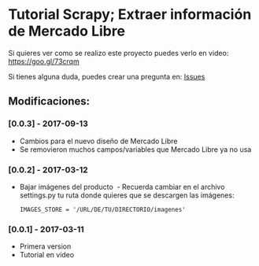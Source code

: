 # Tutorial Scrapy; Extraer información de Mercado Libre

Si quieres ver como se realizo este proyecto puedes verlo en video: https://goo.gl/73crqm

Si tienes alguna duda, puedes crear una pregunta en: [Issues](https://github.com/luisramirez-m/mercadolibre-scrapy/issues "Issues")

## Modificaciones:


### [0.0.3] - 2017-09-13
- Cambios para el nuevo diseño de Mercado Libre
- Se removieron muchos campos/variables que Mercado Libre ya no usa


### [0.0.2] - 2017-03-12
- Bajar imágenes del producto
  - Recuerda cambiar en el archivo settings.py tu ruta donde quieres que se descargen las imágenes:

    ```
    IMAGES_STORE = '/URL/DE/TU/DIRECTORIO/imagenes'
    ```

### [0.0.1] - 2017-03-11
- Primera version
- Tutorial en video
